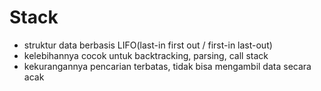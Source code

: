 # Stack

- struktur data berbasis LIFO(last-in first out / first-in last-out) 
- kelebihannya cocok untuk backtracking, parsing, call stack
- kekurangannya pencarian terbatas, tidak bisa mengambil data secara acak
